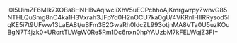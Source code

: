 i0l5UimZF6MIk7XOBa8HNHBvAqiwcIiXhV5uECPchhoAjKmrgwrpyZwnvG85NTHLQuSmg8nC4ka1H3Vxrah3JFpYd0H2nOCU7ka0gU/4VKRnIHIIRRysod5lqKE5i7t9UFww13LaEA8t/uBFm3E2GwaRh0IdcZL993otjnMA8VTa0U5uzKOuBgN7T4jzk0+URortTLWgW0Re5Rm1Dc6nxn0hpYAUzbM7kFELWqjZ3FI=